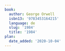 ```yaml
---
book:
  author: George Orwell
  isbn13: '9783453164215'
  language: de
  slug: '1984'
  title: '1984'
plan:
  date_added: '2020-10-04'
---
```

